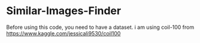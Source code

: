 # Similar-Images-Finder

Before using this code, you need to have a dataset.
i am using coil-100 from https://www.kaggle.com/jessicali9530/coil100
